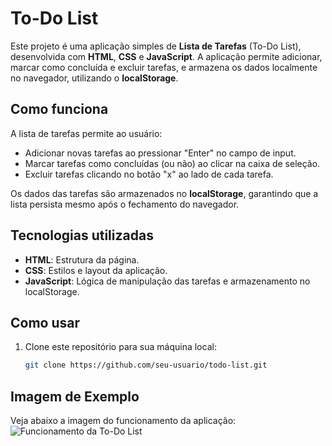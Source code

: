 # To-Do List

Este projeto é uma aplicação simples de **Lista de Tarefas** (To-Do List), desenvolvida com **HTML**, **CSS** e **JavaScript**. A aplicação permite adicionar, marcar como concluída e excluir tarefas, e armazena os dados localmente no navegador, utilizando o **localStorage**.

## Como funciona

A lista de tarefas permite ao usuário:

- Adicionar novas tarefas ao pressionar "Enter" no campo de input.
- Marcar tarefas como concluídas (ou não) ao clicar na caixa de seleção.
- Excluir tarefas clicando no botão "x" ao lado de cada tarefa.

Os dados das tarefas são armazenados no **localStorage**, garantindo que a lista persista mesmo após o fechamento do navegador.

## Tecnologias utilizadas

- **HTML**: Estrutura da página.
- **CSS**: Estilos e layout da aplicação.
- **JavaScript**: Lógica de manipulação das tarefas e armazenamento no localStorage.

## Como usar

1. Clone este repositório para sua máquina local:
   ```bash
   git clone https://github.com/seu-usuario/todo-list.git
## Imagem de Exemplo
Veja abaixo a imagem do funcionamento da aplicação:
![Funcionamento da To-Do List](https://github.com/IvanM4rtin5/To-do-List/blob/main/Lista/imagen/LISTA%20DE%20TAREFAS%20-%20Google%20Chrome%2002_02_2025%2014_40_41.png)
